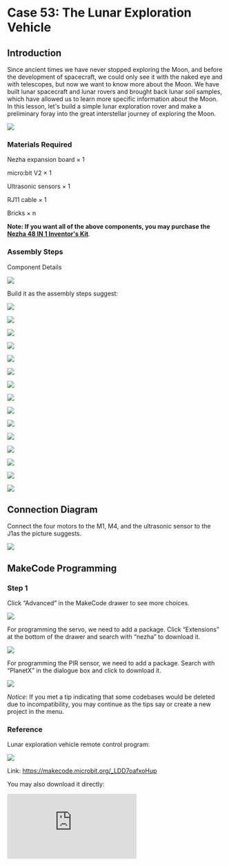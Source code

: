 ﻿# Case 53: The Lunar Exploration Vehicle

## Introduction

Since ancient times we have never stopped exploring the Moon, and before the development of spacecraft, we could only see it with the naked eye and with telescopes, but now we want to know more about the Moon. We have built lunar spacecraft and lunar rovers and brought back lunar soil samples, which have allowed us to learn more specific information about the Moon. In this lesson, let's build a simple lunar exploration rover and make a preliminary foray into the great interstellar journey of exploring the Moon.

![](https://wiki-media-ef.oss-cn-hongkong.aliyuncs.com//images/53_1.png)

### Materials Required

Nezha expansion board × 1

micro:bit V2 × 1

Ultrasonic sensors  × 1

RJ11 cable × 1

Bricks × n

**Note: If you want all of the above components, you may purchase the [Nezha 48 IN 1 Inventor's Kit](https://www.elecfreaks.com/nezha-inventor-s-kit-for-micro-bit-without-micro-bit-board.html)**.



### Assembly Steps

Component Details

![](https://wiki-media-ef.oss-cn-hongkong.aliyuncs.com//images/53_2.png)

Build it as the assembly steps suggest:

![](https://wiki-media-ef.oss-cn-hongkong.aliyuncs.com//images/53_3.png)

![](https://wiki-media-ef.oss-cn-hongkong.aliyuncs.com//images/53_4.png)

![](https://wiki-media-ef.oss-cn-hongkong.aliyuncs.com//images/53_5.png)

![](https://wiki-media-ef.oss-cn-hongkong.aliyuncs.com//images/53_6.png)

![](https://wiki-media-ef.oss-cn-hongkong.aliyuncs.com//images/53_7.png)

![](https://wiki-media-ef.oss-cn-hongkong.aliyuncs.com//images/53_8.png)

![](https://wiki-media-ef.oss-cn-hongkong.aliyuncs.com//images/53_9.png)

![](https://wiki-media-ef.oss-cn-hongkong.aliyuncs.com//images/53_10.png)

![](https://wiki-media-ef.oss-cn-hongkong.aliyuncs.com//images/53_11.png)

![](https://wiki-media-ef.oss-cn-hongkong.aliyuncs.com//images/53_12.png)

![](https://wiki-media-ef.oss-cn-hongkong.aliyuncs.com//images/53_13.png)

![](https://wiki-media-ef.oss-cn-hongkong.aliyuncs.com//images/53_14.png)

![](https://wiki-media-ef.oss-cn-hongkong.aliyuncs.com//images/53_15.png)

![](https://wiki-media-ef.oss-cn-hongkong.aliyuncs.com//images/53_16.png)

![](https://wiki-media-ef.oss-cn-hongkong.aliyuncs.com//images/53_17.png)

## Connection Diagram

Connect the four motors to the M1, M4, and the ultrasonic sensor to the J1as the picture suggests.

![](https://wiki-media-ef.oss-cn-hongkong.aliyuncs.com//images/53_18.png)


##  MakeCode Programming

### Step 1

Click “Advanced” in the MakeCode drawer to see more choices.



![](https://wiki-media-ef.oss-cn-hongkong.aliyuncs.com//images/49_10.png)



For programming the servo, we need to add a package. Click “Extensions” at the bottom of the drawer and search with “nezha” to download it.



![](https://wiki-media-ef.oss-cn-hongkong.aliyuncs.com//images/49_11.png)



For programming the PIR sensor, we need to add a package. Search with “PlanetX” in the dialogue box and click to download it.

![](https://wiki-media-ef.oss-cn-hongkong.aliyuncs.com//images/49_12.png)



*Notice*: If you met a tip indicating that some codebases would be deleted due to incompatibility, you may continue as the tips say or create a new project in the menu.

### Reference

Lunar exploration vehicle remote control program:

![](https://wiki-media-ef.oss-cn-hongkong.aliyuncs.com//images/53_19.png)

Link: https://makecode.microbit.org/_LDD7oafxoHup

You may also download it directly:

<div
    style={{
        position: 'relative',
        paddingBottom: '60%',
        overflow: 'hidden',
    }}
>
    <iframe
        src="https://makecode.microbit.org/_LDD7oafxoHup"
        frameborder="0"
        sandbox="allow-popups allow-forms allow-scripts allow-same-origin"
        style={{
            position: 'absolute',
            width: '100%',
            height: '100%',
        }}
    />
</div>


Lunar exploration vehicle remote control program:

![](https://wiki-media-ef.oss-cn-hongkong.aliyuncs.com//images/53_20.png)

Link: https://makecode.microbit.org/_EP6do6JC67tj

<div
    style={{
        position: 'relative',
        paddingBottom: '60%',
        overflow: 'hidden',
    }}
>
    <iframe
        src="https://makecode.microbit.org/_EP6do6JC67tj"
        frameborder="0"
        sandbox="allow-popups allow-forms allow-scripts allow-same-origin"
        style={{
            position: 'absolute',
            width: '100%',
            height: '100%',
        }}
    />
</div>

### Result

As you can see, the lunar rover can turn left and right, stop and back up when we press different buttons of the remote control.
